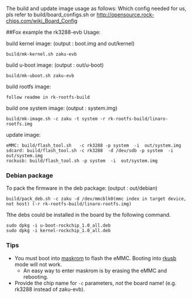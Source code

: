 The build and update image usage as follows:
Which config needed for us, pls refer to build/board_configs.sh or
http://opensource.rock-chips.com/wiki_Board_Config

##Fox example the rk3288-evb Usage:

build kernel image:  (output : boot.img and out/kernel)

	build/mk-kernel.sh zaku-evb
    
build u-boot image:  (output : out/u-boot)

	build/mk-uboot.sh zaku-evb
    
build rootfs image:

	follow readme in rk-rootfs-build

build one system image:  (output : system.img)

	build/mk-image.sh -c zaku -t system -r rk-rootfs-build/linaro-rootfs.img

update image: 

	eMMC: build/flash_tool.sh   -c rk3288 -p system  -i  out/system.img
	sdcard: build/flash_tool.sh -c rk3288  -d /dev/sdb -p system  -i  out/system.img 
	rockusb: build/flash_tool.sh -p system  -i  out/system.img 

### Debian package

To pack the firmware in the deb package:  (output : out/debian)

	build/pack_deb.sh -c zaku -d /dev/mmcblk0(mmc index in target device, not host) (-r rk-rootfs-build/linaro-rootfs.img)

Tthe debs could be installed in the board by the following command.   

	sudo dpkg -i u-boot-rockchip_1.0_all.deb
	sudo dpkg -i kernel-rockchip_1.0_all.deb

### Tips
* You must boot into [maskrom](http://opensource.rock-chips.com/wiki_Rockusb#Maskrom_mode) to flash the eMMC. Booting into [rkusb](http://opensource.rock-chips.com/wiki_Rockusb#Miniloader_Rockusb.C2.A0mode) mode will not work.
  * An easy way to enter maskrom is by erasing the eMMC and rebooting.
* Provide the chip name for `-c` parameters, _not_ the board name! (e.g. rk3288 instead of zaku-evb).
